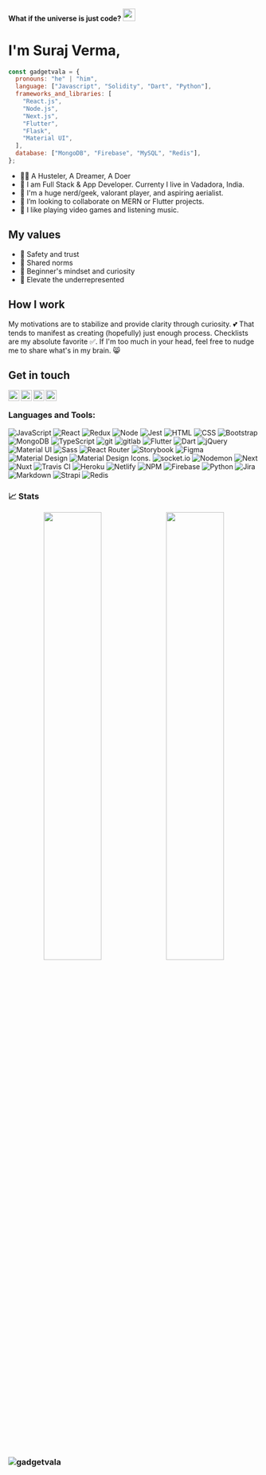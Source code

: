 #### What if the universe is just code? <img src="https://media.giphy.com/media/hvRJCLFzcasrR4ia7z/giphy.gif" width="25px">

# I'm Suraj Verma,

```javascript
const gadgetvala = {
  pronouns: "he" | "him",
  language: ["Javascript", "Solidity", "Dart", "Python"],
  frameworks_and_libraries: [
    "React.js",
    "Node.js",
    "Next.js",
    "Flutter",
    "Flask",
    "Material UI",
  ],
  database: ["MongoDB", "Firebase", "MySQL", "Redis"],
};
```

- 🐱‍🏍 A Husteler, A Dreamer, A Doer
- 👯 I am Full Stack & App Developer. Currenty I live in Vadadora, India.
- 🙌 I'm a huge nerd/geek, valorant player, and aspiring aerialist.
- 🔭 I’m looking to collaborate on MERN or Flutter projects.
- 🎸 I like playing video games and listening music.

## My values

- 💖 Safety and trust<br>
- 🙌 Shared norms<br>
- 🍏 Beginner's mindset and curiosity<br>
- 🚀 Elevate the underrepresented

## How I work

My motivations are to stabilize and provide clarity through curiosity. 💕 That tends to manifest as creating (hopefully) just enough process. Checklists are my absolute favorite ✅. If I'm too much in your head, feel free to nudge me to share what's in my brain. 😸

## Get in touch

[<img align="left" alt="gadgetvala | LinkedIn" width="22px" src="https://cdn.jsdelivr.net/npm/simple-icons@v3/icons/linkedin.svg" />][linkedin]
[<img align="left" alt="gadgetvala | Instagram" width="22px" src="https://cdn.jsdelivr.net/npm/simple-icons@v3/icons/instagram.svg" />][instagram]
[<img align="left" alt="gadgetvala | Discord" width="22px" src="https://cdn.jsdelivr.net/npm/simple-icons@v3/icons/discord.svg" />][discord]
[<img align="left" alt="gadgetvala | Telegram" width="22px" src="https://cdn.jsdelivr.net/npm/simple-icons@v3/icons/telegram.svg" />][telegram]

</br>

[instagram]: https://instagram.com/gadgetvala
[linkedin]: https://linkedin.com/in/gadgetvala
[discord]: https://discord.gg/gadgetvala
[telegram]: https://t.me/gadgetvala

### Languages and Tools:

<p>
<img alt="JavaScript" src="https://img.shields.io/badge/-JavaScript-505050?style=flat&logo=JavaScript&logoColor=F7DF1E" />
<img alt="React" src="https://img.shields.io/badge/-React-61DAFB?style=flat&logo=react&logoColor=white" />
<img alt="Redux" src="https://img.shields.io/badge/-Redux-764ABC?style=flat&logo=redux&logoColor=white" />
<img alt="Node" src="https://img.shields.io/badge/-Node-339933?style=flat&logo=node.js&logoColor=white" />
<img alt="Jest" src="https://img.shields.io/badge/-Jest-C21325?style=flat&logo=jest&logoColor=white" />
<img alt="HTML" src="https://img.shields.io/badge/-HTML-E34F26?style=flat&logo=Html5&logoColor=white" />
<img alt="CSS" src="https://img.shields.io/badge/-CSS-1572B6?style=flat&logo=css3&logoColor=white" />
<img alt="Bootstrap" src="https://img.shields.io/badge/-Bootstrap-563D7C?style=flat&logo=bootstrap&logoColor=white" />
<img alt="MongoDB" src="https://img.shields.io/badge/-MongoDB-47A248?style=flat&logo=mongodb&logoColor=white" />
<img alt="TypeScript" src="https://img.shields.io/badge/-TypeScript-007ACC?style=flat&logo=typeScript&logoColor=white" />
<img alt="git" src="https://img.shields.io/badge/-Git-F05032?style=flat&logo=git&logoColor=white" />
<img alt="gitlab" src="https://img.shields.io/badge/-Gitlab-505050?style=flat&logo=gitlab&logoColor=white" />
<img alt="Flutter" src="https://img.shields.io/badge/-Flutter-02569B?style=flat&logo=flutter&logoColor=white" />
<img alt="Dart" src="https://img.shields.io/badge/-Dart-0175C2?style=flat&logo=dart&logoColor=white" />
<img alt="jQuery" src="https://img.shields.io/badge/-jQuery-0769AD?style=flat&logo=jQuery&logoColor=white" />
<img alt="Material UI" src="https://img.shields.io/badge/-Material UI-0081CB?style=flat&logo=material-ui&logoColor=white" />
<img alt="Sass" src="https://img.shields.io/badge/-Sass-CC6699?style=flat&logo=sass&logoColor=white" />
<img alt="React Router" src="https://img.shields.io/badge/-React Router-CA4245?style=flat&logo=react-router&logoColor=white" />
<img alt="Storybook" src="https://img.shields.io/badge/-Storybook-FF4785?style=flat&logo=storybook&logoColor=white" />
<img alt="Figma" src="https://img.shields.io/badge/-Figma-F24E1E?style=flat&logo=figma&logoColor=white" />
<img alt="Material Design" src="https://img.shields.io/badge/-Material Design-757575?style=flat&logo=material-design&logoColor=white" />
<img alt="Material Design Icons" src="https://img.shields.io/badge/-Material Design Icons-2196F3?style=flat&logo=material-design-icons&logoColor=white" />.
<img alt="socket.io" src="https://img.shields.io/badge/-Socket.io-010101?style=flat&logo=socket.io&logoColor=white" />
<img alt="Nodemon" src="https://img.shields.io/badge/-Nodemon-76D04B?style=flat&logo=nodemon&logoColor=white" />
<img alt="Next" src="https://img.shields.io/badge/-Next-000000?style=flat&logo=Next.js&logoColor=white" />
<img alt="Nuxt" src="https://img.shields.io/badge/-Nuxt-00C58E?style=flat&logo=Nuxt.js&logoColor=white" />
<img alt="Travis CI" src="https://img.shields.io/badge/-Travis CI-3EAAAF?style=flat&logo=Travis-CI&logoColor=white" />
<img alt="Heroku" src="https://img.shields.io/badge/-Heroku-430098?style=flat&logo=heroku&logoColor=white" />
<img alt="Netlify" src="https://img.shields.io/badge/-Netlify-00C7B7?style=flat&logo=netlify&logoColor=white" />
<img alt="NPM" src="https://img.shields.io/badge/-NPM-CB3837?style=flat&logo=npm&logoColor=white" />
<img alt="Firebase" src="https://img.shields.io/badge/-Firebase-FFCA28?style=flat&logo=firebase&logoColor=white" />
<img alt="Python" src="https://img.shields.io/badge/-Python-3776AB?style=flat&logo=python&logoColor=white" />
<img alt="Jira" src="https://img.shields.io/badge/-Jira-0052CC?style=flat&logo=jira&logoColor=white" />
<img alt="Markdown" src="https://img.shields.io/badge/-Markdown-000000?style=flat&logo=Markdown&logoColor=white" />
<img alt="Strapi" src="https://img.shields.io/badge/-Strapi-2E7EEA?style=flat&logo=Strapi&logoColor=white" />
<img alt="Redis" src="https://img.shields.io/badge/-Redis-DC382D?style=flat&logo=Redis&logoColor=white" />

</p>

### 📈 Stats

<p align="center">
  <img width="48%" src="https://github-readme-stats.vercel.app/api?username=gadgetvala&show_icons=true&hide_border=true&theme=radical" />
  <img width="48%" src="https://github-readme-streak-stats.herokuapp.com/?user=gadgetvala&hide_border=true&theme=radical" />
</p>

### <img src="https://komarev.com/ghpvc/?username=gadgetvala" alt="gadgetvala" />
